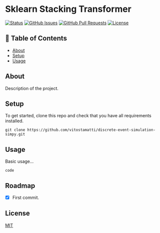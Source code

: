 # Sklearn Stacking Transformer


[![Status](https://img.shields.io/badge/status-active-success.svg)]()
[![GitHub Issues](https://img.shields.io/github/issues/vitostamatti/discrete-event-simulation-simpy.svg)](https://github.com/vitostamatti/discrete-event-simulation-simpy/issues)
[![GitHub Pull Requests](https://img.shields.io/github/issues-pr/vitostamatti/discrete-event-simulation-simpy.svg)](https://github.com/vitostamatti/discrete-event-simulation-simpy/pulls)
[![License](https://img.shields.io/badge/license-MIT-blue.svg)](/LICENSE)



## 📝 Table of Contents

- [About](#about)
- [Setup](#setup)
- [Usage](#usage)


## About <a name = "about"></a>

Description of the project.


## Setup <a name = "setup"></a>

To get started, clone this repo and check that you have all requirements installed.

```
git clone https://github.com/vitostamatti/discrete-event-simulation-simpy.git
``` 

## Usage <a name = "usage"></a>

Basic usage...

```
code
```


## Roadmap

- [X] First commit.



## License

[MIT](LICENSE.txt)